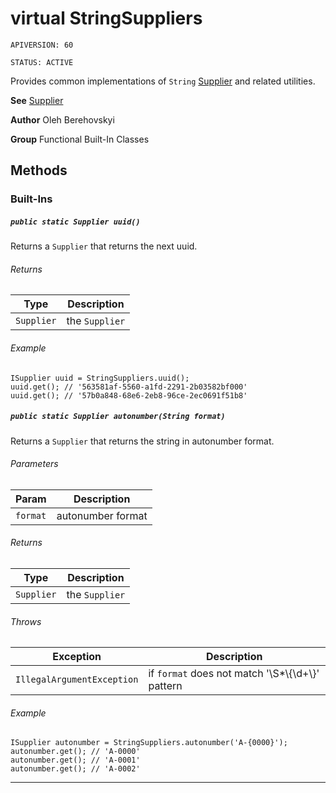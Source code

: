 # virtual StringSuppliers

`APIVERSION: 60`

`STATUS: ACTIVE`

Provides common implementations of `String` [Supplier](/docs/Functional-Abstract-Classes/Supplier.md)
and related utilities.


**See** [Supplier](/docs/Functional-Abstract-Classes/Supplier.md)


**Author** Oleh Berehovskyi


**Group** Functional Built-In Classes

## Methods
### Built-Ins
##### `public static Supplier uuid()`

Returns a `Supplier` that returns the next uuid.

###### Returns

|Type|Description|
|---|---|
|`Supplier`|the `Supplier`|

###### Example
```apex
ISupplier uuid = StringSuppliers.uuid();
uuid.get(); // '563581af-5560-a1fd-2291-2b03582bf000'
uuid.get(); // '57b0a848-68e6-2eb8-96ce-2ec0691f51b8'
```


##### `public static Supplier autonumber(String format)`

Returns a `Supplier` that returns the string in autonumber format.

###### Parameters

|Param|Description|
|---|---|
|`format`|autonumber format|

###### Returns

|Type|Description|
|---|---|
|`Supplier`|the `Supplier`|

###### Throws

|Exception|Description|
|---|---|
|`IllegalArgumentException`|if `format` does not match '\\S*\\{\\d+\\}' pattern|

###### Example
```apex
ISupplier autonumber = StringSuppliers.autonumber('A-{0000}');
autonumber.get(); // 'A-0000'
autonumber.get(); // 'A-0001'
autonumber.get(); // 'A-0002'
```


---
